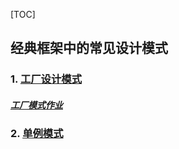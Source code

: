 [TOC]

## 经典框架中的常见设计模式

### 1. [工厂设计模式](https://github.com/kbslan/gupaolearning/tree/master/design_pattern/src/main/java/com/gupaoedu/vip/pattren/factory)

##### [工厂模式作业](https://github.com/kbslan/gupaolearning/tree/master/design_pattern/src/main/resources/design_pattern/factory_pattern)


### 2. [单例模式]()




